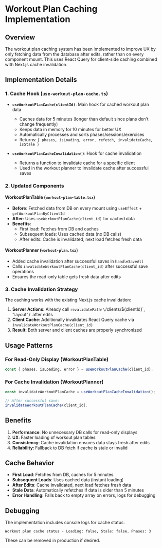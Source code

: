 # Workout Plan Caching Implementation

## Overview

The workout plan caching system has been implemented to improve UX by only fetching data from the database after edits, rather than on every component mount. This uses React Query for client-side caching combined with Next.js cache invalidation.

## Implementation Details

### 1. Cache Hook (`use-workout-plan-cache.ts`)

- **`useWorkoutPlanCache(clientId)`**: Main hook for cached workout plan data
  - Caches data for 5 minutes (longer than default since plans don't change frequently)
  - Keeps data in memory for 10 minutes for better UX
  - Automatically processes and sorts phases/sessions/exercises
  - Returns: `{ phases, isLoading, error, refetch, invalidateCache, isStale }`

- **`useWorkoutPlanCacheInvalidation()`**: Hook for cache invalidation
  - Returns a function to invalidate cache for a specific client
  - Used in the workout planner to invalidate cache after successful saves

### 2. Updated Components

#### WorkoutPlanTable (`workout-plan-table.tsx`)
- **Before**: Fetched data from DB on every mount using `useEffect` + `getWorkoutPlanByClientId`
- **After**: Uses `useWorkoutPlanCache(client_id)` for cached data
- **Benefits**: 
  - First load: Fetches from DB and caches
  - Subsequent loads: Uses cached data (no DB calls)
  - After edits: Cache is invalidated, next load fetches fresh data

#### WorkoutPlanner (`workout-plan.tsx`)
- Added cache invalidation after successful saves in `handleSaveAll`
- Calls `invalidateWorkoutPlanCache(client_id)` after successful save operations
- Ensures the read-only table gets fresh data after edits

### 3. Cache Invalidation Strategy

The caching works with the existing Next.js cache invalidation:

1. **Server Actions**: Already call `revalidatePath(\`/clients/\${clientId}\`, "layout")` after edits
2. **Client Cache**: Additionally invalidates React Query cache via `invalidateWorkoutPlanCache(client_id)`
3. **Result**: Both server and client caches are properly synchronized

## Usage Patterns

### For Read-Only Display (WorkoutPlanTable)
```typescript
const { phases, isLoading, error } = useWorkoutPlanCache(client_id);
```

### For Cache Invalidation (WorkoutPlanner)
```typescript
const invalidateWorkoutPlanCache = useWorkoutPlanCacheInvalidation();

// After successful save:
invalidateWorkoutPlanCache(client_id);
```

## Benefits

1. **Performance**: No unnecessary DB calls for read-only displays
2. **UX**: Faster loading of workout plan tables
3. **Consistency**: Cache invalidation ensures data stays fresh after edits
4. **Reliability**: Fallback to DB fetch if cache is stale or invalid

## Cache Behavior

- **First Load**: Fetches from DB, caches for 5 minutes
- **Subsequent Loads**: Uses cached data (instant loading)
- **After Edits**: Cache invalidated, next load fetches fresh data
- **Stale Data**: Automatically refetches if data is older than 5 minutes
- **Error Handling**: Falls back to empty array on errors, logs for debugging

## Debugging

The implementation includes console logs for cache status:
```
Workout plan cache status - Loading: false, Stale: false, Phases: 3
```

These can be removed in production if desired.
